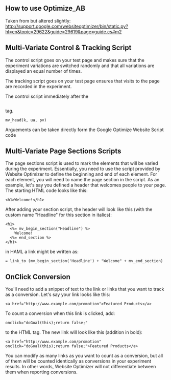 How to use Optimize_AB
---------------------------------------
Taken from but altered slightly:
http://support.google.com/websiteoptimizer/bin/static.py?hl=en&topic=29622&guide=29619&page=guide.cs#m2


Multi-Variate Control & Tracking Script
---------------------------------------
The control script goes on your test page and makes sure that the experiment variations are switched randomly and that all variations are displayed an equal number of times.

The tracking script goes on your test page ensures that visits to the page are recorded in the experiment.

The control script immediately after the <pre><code><head></code></pre> tag.

    mv_head(k, ua, pv)

Arguements can be taken directly form the Google Optimize Website Script code


Multi-Variate Page Sections Scripts
---------------------------------------
The page sections script is used to mark
the elements that will be varied during the experiment. Essentially, you need to use the script provided by Website Optimizer to define the beginning and end of each element. For each element, you will need to name the page section in the script. As an example, let's say you defined a header that welcomes people to your page. The starting HTML code looks like this:

    <h1>Welcome!</h1>

After adding your section script, the header will look like this
(with the custom name "Headline" for this section in italics):

    <h1>
      <%= mv_begin_section("Headline") %>
        Welcome!
      <%= end_section %>
    </h1>

in HAML a link might be written as:

    = link_to (mv_begin_section('Headline') + "Welcome" + mv_end_section)


OnClick Conversion
---------------------------------------
You'll need to add a snippet of text to the link or links
that you want to track as a conversion. Let's say your link
looks like this:

    <a href="http://www.example.com/promotion">Featured Products</a>

To count a conversion when this link is clicked, add:

    onclick="doGoal(this);return false;"

to the HTML tag. The new link will look like this
(addition in bold):

    <a href="http://www.example.com/promotion" onclick="doGoal(this);return false;">Featured Products</a>

You can modify as many links as you want to count as a conversion,
but all of them will be counted identically as conversions in your
experiment results. In other words, Website Optimizer will not
differentiate between them when reporting conversions.


